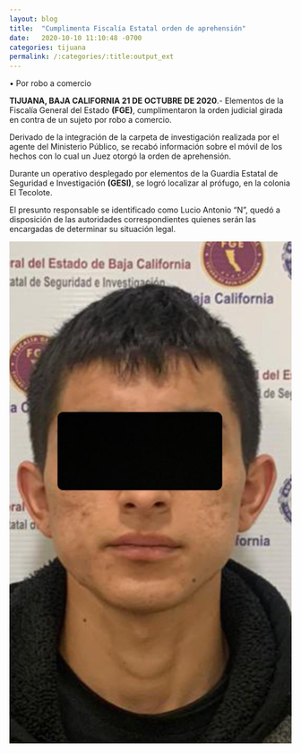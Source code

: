 ```yaml
---
layout: blog
title:  "Cumplimenta Fiscalía Estatal orden de aprehensión"
date:   2020-10-10 11:10:48 -0700
categories: tijuana
permalink: /:categories/:title:output_ext
---
```


• Por robo a comercio

**TIJUANA, BAJA CALIFORNIA 21 DE OCTUBRE DE 2020**.- Elementos de la Fiscalía General del Estado **(FGE)**, cumplimentaron la orden judicial girada en contra de un sujeto por robo a comercio.

Derivado de la integración de la carpeta de investigación realizada por el agente del Ministerio Público, se recabó información sobre el móvil de los hechos con lo cual un Juez otorgó la orden de aprehensión.

Durante un operativo desplegado por elementos de la Guardia Estatal de Seguridad e Investigación **(GESI)**, se logró localizar al prófugo, en la colonia El Tecolote.

El presunto responsable se identificado como Lucio Antonio “N”, quedó a disposición de las autoridades correspondientes quienes serán las encargadas de determinar su situación legal.

<div id="carouselExampleSlidesOnly" class="carousel slide" data-ride="carousel">
  <div class="carousel-inner">
    <div class="carousel-item active">
       <img class="d-block w-100" src="/img/cnr/presunto.jpg" loading="lazy"  alt="Alerta sanitaria en playas de Tijuana">
    </div>
  </div>
</div>
